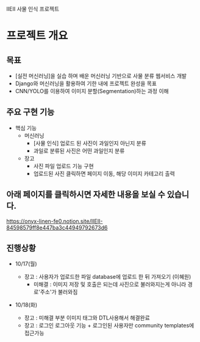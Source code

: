 IIEII 사물 인식 프로젝트
# **프로젝트 개요**

## 목표

- [실전 머신러닝]을 실습 하며 배운 머신러닝 기반으로 사물 분류 웹서비스 개발
- Django와 머신러닝을 활용하여 기한 내에 프로젝트 완성을 목표
- CNN/YOLO를 이용하여 이미지 분할(Segmentation)하는 과정 이해

## 주요 구현 기능

- 핵심 기능
    - 머신러닝
        - [사물 인식] 업로드 된 사진이 과일인지 아닌지 분류
        - 과일로 분류된 사진은 어떤 과일인지 분류
    - 장고
        - 사진 파일 업로드 기능 구현
        - 업로드된 사진 클릭하면 페이지 이동, 해당 이미지 카테고리 출력



## 아래 페이지를 클릭하시면 자세한 내용을 보실 수 있습니다.
https://onyx-linen-fe0.notion.site/IIEII-84598579ff8e447ba3c44949792673d6

## 진행상황

- 10/17(월)
    - 장고 : 사용자가 업로드한 파일 database에 업로드 한 뒤 가져오기 (이혜원)
         - 미해결 : 이미지 저장 및 호출은 되는데 사진으로 불러와지는게 아니라 경로'주소'가 불러와짐 
         

- 10/18(화)
    - 장고 : 미해결 부분 이미지 태그와 DTL사용해서 해결완료
    - 장고 : 로그인 로그아웃 기능 + 로그인된 사용자만 community templates에 접근가능
